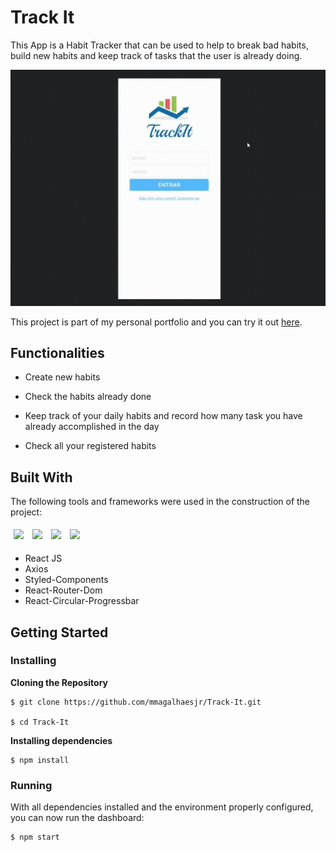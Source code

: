 # Track It

This App is a Habit Tracker that can be used to help to break bad habits, build new habits and keep track of tasks that the user is already doing. 

<img src= "/src/assets/media/track-it.gif">

This project is part of my personal portfolio and you can try it out [here](http://track-it-steel-zeta.vercel.app/).    

## Functionalities

- Create new habits 

- Check the habits already done

- Keep track of your daily habits and record how many task you have already accomplished in the day

- Check all your registered habits


## Built With

The following tools and frameworks were used in the construction of the project:
<p>
    <img style='margin: 5px;' src="https://img.shields.io/badge/react-app%20-%2320232a.svg?&style=for-the-badge&color=60ddf9&logo=react&logoColor=%2361DAFB"/>
  <img style='margin: 5px;' src='https://img.shields.io/badge/axios%20-%2320232a.svg?&style=for-the-badge&color=informational'>
  <img style='margin: 5px;' src='https://img.shields.io/badge/styled-components%20-%2320232a.svg?&style=for-the-badge&color=b8679e&logo=styled-components&logoColor=%3a3a3a'>
  <img style='margin: 5px;' src="https://img.shields.io/badge/react_route%20-%2320232a.svg?&style=for-the-badge&logo=react&logoColor=%2361DAFB"/>
</p>

- React JS
- Axios
- Styled-Components
- React-Router-Dom
- React-Circular-Progressbar

## Getting Started

### Installing

**Cloning the Repository**

```
$ git clone https://github.com/mmagalhaesjr/Track-It.git

$ cd Track-It
```

**Installing dependencies**

```
$ npm install
```

### Running

With all dependencies installed and the environment properly configured, you can now run the dashboard:


```
$ npm start
```
